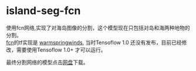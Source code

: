 # island-seg-fcn

使用fcn网络,实现了对海岛图像的分割，这个模型现在只包括对岛和海两种地物的分割。  
[fcn](https://arxiv.org/abs/1411.4038)的tf实现是 [warmspringwinds](https://github.com/warmspringwinds/tf-image-segmentation), 当时Tensoflow 1.0 还没有发布，目前已经修改，需要使用Tensoflow 1.0+ 才可以运行。

最终分割网络的模型点击[网盘](https://pan.baidu.com/s/1o8zJvGA)下载。

